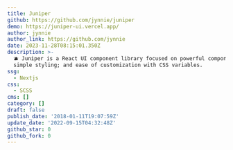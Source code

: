 ```yaml
---
title: Juniper
github: https://github.com/jynnie/juniper
demo: https://juniper-ui.vercel.app/
author: jynnie
author_link: https://github.com/jynnie
date: 2023-11-28T08:15:01.350Z
description: >-
  🫐 Juniper is a React UI component library focused on powerful components with
  simple styling; and ease of customization with CSS variables.
ssg:
  - Nextjs
css:
  - SCSS
cms: []
category: []
draft: false
publish_date: '2018-01-11T19:07:59Z'
update_date: '2022-09-15T04:32:48Z'
github_star: 0
github_fork: 0
---
```

